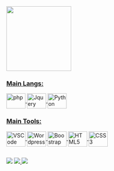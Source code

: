 
<div>
  <a href="https://www.linkedin.com/in/barbxsa/" target="_blank">
  <img height="170em" src="https://github-readme-stats.vercel.app/api/top-langs/?username=barbxsa&layout=compact&langs_count=7&theme=gruvbox" style="max-width:100%;"/>
</div>
<div style="display: inline_block">
  <h3 color="white">Main Langs:</h3>
  <img align="center" alt="php" src="https://cdn.jsdelivr.net/gh/devicons/devicon/icons/php/php-original.svg" height="40" width="50" />
  <img align="center" alt="Jquery" src="https://cdn.jsdelivr.net/gh/devicons/devicon/icons/jquery/jquery-original.svg" height="40" width="50" />
  <img align="center" alt="Python" src="https://cdn.jsdelivr.net/gh/devicons/devicon/icons/python/python-original.svg" height="40" width="50">
</div>
<div style="display: inline_block">
  <h3 color="white">Main Tools:</h3>
  <img align="center" alt="VSCode" src="https://cdn.jsdelivr.net/gh/devicons/devicon/icons/visualstudio/visualstudio-plain.svg" height="40" width="50">
  <img align="center" alt="Wordpress" src="https://cdn.jsdelivr.net/gh/devicons/devicon/icons/wordpress/wordpress-original.svg" height="40" width="50">
  <img align="center" alt="Boostrap" src="https://cdn.jsdelivr.net/gh/devicons/devicon/icons/bootstrap/bootstrap-original.svg" height="40" width="50">
  <img align="center" alt="HTML5" src="https://cdn.jsdelivr.net/gh/devicons/devicon/icons/html5/html5-original.svg" height="40" width="50">
  <img align="center" alt="CSS3" src="https://cdn.jsdelivr.net/gh/devicons/devicon/icons/css3/css3-original.svg" height="40" width="50">
</div>
    
##

<div> 
  <a href="https://pt.wikipedia.org/wiki/Microsoft_Office" target="_blank"> <img src="https://img.shields.io/badge/-Microsoft_Office-D83B01?style=for-the-badge&logo=microsoftoffice&logoColor=white" target="_blank"></a>
  <a href="https://azure.microsoft.com/pt-br/" target="_blank"> <img src="https://img.shields.io/badge/-Microsoft%20Azure-007FFF?style=for-the-badge&logo=Microsoft%20Azure&logoColor=white" target="_blank </a>
  <img alt="Static Badge" src="https://img.shields.io/badge/microsoft_azure-color?logo=Microsoft%20Azure">
  <a href="https://cloud.google.com/?hl=pt-BR" target="_blank"> <img src="https://img.shields.io/badge/Google_Cloud-DB4437?style=for-the-badge&logo=GoogleCloud&logoColor=white" target="_blank"></a>
  

</div>
